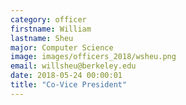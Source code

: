 ```yaml
---
category: officer
firstname: William
lastname: Sheu
major: Computer Science
image: images/officers_2018/wsheu.png
email: willsheu@berkeley.edu
date: 2018-05-24 00:00:01
title: "Co-Vice President"
---
```

